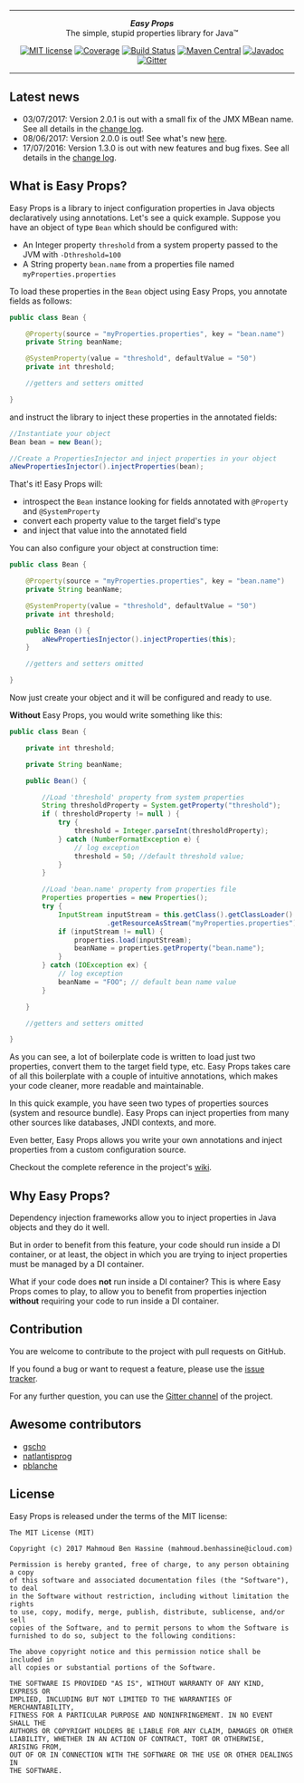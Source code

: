 ***

<div align="center">
    <b><em>Easy Props</em></b><br>
    The simple, stupid properties library for Java&trade;
</div>

<div align="center">

[![MIT license](http://img.shields.io/badge/license-MIT-brightgreen.svg?style=flat)](http://opensource.org/licenses/MIT)
[![Coverage](https://coveralls.io/repos/j-easy/easy-props/badge.svg?style=flat&branch=master&service=github)](https://coveralls.io/github/j-easy/easy-props?branch=master)
[![Build Status](https://travis-ci.org/j-easy/easy-props.svg?branch=master)](https://travis-ci.org/j-easy/easy-props)
[![Maven Central](https://maven-badges.herokuapp.com/maven-central/org.jeasy/easy-props/badge.svg?style=flat)](http://search.maven.org/#artifactdetails|org.jeasy|easy-props|2.0.0|)
[![Javadoc](https://javadoc-emblem.rhcloud.com/doc/org.jeasy/easy-props/badge.svg)](http://www.javadoc.io/doc/org.jeasy/easy-props)
[![Gitter](https://badges.gitter.im/Join%20Chat.svg)](https://gitter.im/j-easy/easy-props)

</div>

***

## Latest news

* 03/07/2017: Version 2.0.1 is out with a small fix of the JMX MBean name. See all details in the [change log](https://github.com/j-easy/easy-props/releases).
* 08/06/2017: Version 2.0.0 is out! See what's new [here](https://github.com/j-easy/easy-props/releases).
* 17/07/2016: Version 1.3.0 is out with new features and bug fixes. See all details in the [change log](https://github.com/j-easy/easy-props/releases).

## What is Easy Props?

Easy Props is a library to inject configuration properties in Java objects declaratively using annotations.
Let's see a quick example. Suppose you have an object of type `Bean` which should be configured with:

* An Integer property `threshold` from a system property passed to the JVM with `-Dthreshold=100`
* A String property `bean.name` from a properties file named `myProperties.properties`

To load these properties in the `Bean` object using Easy Props, you annotate fields as follows:

```java
public class Bean {

    @Property(source = "myProperties.properties", key = "bean.name")
    private String beanName;

    @SystemProperty(value = "threshold", defaultValue = "50")
    private int threshold;

    //getters and setters omitted

}
```

and instruct the library to inject these properties in the annotated fields:

```java
//Instantiate your object
Bean bean = new Bean();

//Create a PropertiesInjector and inject properties in your object
aNewPropertiesInjector().injectProperties(bean);
```

That's it! Easy Props will:

* introspect the `Bean` instance looking for fields annotated with `@Property` and `@SystemProperty`
* convert each property value to the target field's type
* and inject that value into the annotated field

You can also configure your object at construction time:

```java
public class Bean {

    @Property(source = "myProperties.properties", key = "bean.name")
    private String beanName;

    @SystemProperty(value = "threshold", defaultValue = "50")
    private int threshold;

    public Bean () {
        aNewPropertiesInjector().injectProperties(this);
    }

    //getters and setters omitted

}
```

Now just create your object and it will be configured and ready to use.

**Without** Easy Props, you would write something like this:

```java
public class Bean {

    private int threshold;

    private String beanName;

    public Bean() {

        //Load 'threshold' property from system properties
        String thresholdProperty = System.getProperty("threshold");
        if ( thresholdProperty != null ) {
            try {
                threshold = Integer.parseInt(thresholdProperty);
            } catch (NumberFormatException e) {
                // log exception
                threshold = 50; //default threshold value;
            }
        }

        //Load 'bean.name' property from properties file
        Properties properties = new Properties();
        try {
            InputStream inputStream = this.getClass().getClassLoader()
                        .getResourceAsStream("myProperties.properties");
            if (inputStream != null) {
                properties.load(inputStream);
                beanName = properties.getProperty("bean.name");
            }
        } catch (IOException ex) {
            // log exception
            beanName = "FOO"; // default bean name value
        }

    }

    //getters and setters omitted

}
```

As you can see, a lot of boilerplate code is written to load just two properties, convert them to the target field type, etc.
Easy Props takes care of all this boilerplate with a couple of intuitive annotations, which makes your code cleaner, more readable and maintainable.

In this quick example, you have seen two types of properties sources (system and resource bundle).
Easy Props can inject properties from many other sources like databases, JNDI contexts, and more.

Even better, Easy Props allows you write your own annotations and inject properties from a custom configuration source.

Checkout the complete reference in the project's [wiki](https://github.com/j-easy/easy-props/wiki).

## Why Easy Props?

Dependency injection frameworks allow you to inject properties in Java objects and they do it well.

But in order to benefit from this feature, your code should run inside a DI container, or at least, the object in which you are trying to inject properties must be managed by a DI container.

What if your code does **not** run inside a DI container? This is where Easy Props comes to play, to allow you to benefit from properties injection **without** requiring your code to run inside a DI container.

## Contribution

You are welcome to contribute to the project with pull requests on GitHub.

If you found a bug or want to request a feature, please use the [issue tracker](https://github.com/j-easy/easy-props/issues).

For any further question, you can use the [Gitter channel](https://gitter.im/j-easy/easy-props) of the project.

## Awesome contributors

* [gscho](https://github.com/gscho)
* [natlantisprog](https://github.com/natlantisprog)
* [pblanche](https://github.com/pblanche)

## License

Easy Props is released under the terms of the MIT license:

```
The MIT License (MIT)

Copyright (c) 2017 Mahmoud Ben Hassine (mahmoud.benhassine@icloud.com)

Permission is hereby granted, free of charge, to any person obtaining a copy
of this software and associated documentation files (the "Software"), to deal
in the Software without restriction, including without limitation the rights
to use, copy, modify, merge, publish, distribute, sublicense, and/or sell
copies of the Software, and to permit persons to whom the Software is
furnished to do so, subject to the following conditions:

The above copyright notice and this permission notice shall be included in
all copies or substantial portions of the Software.

THE SOFTWARE IS PROVIDED "AS IS", WITHOUT WARRANTY OF ANY KIND, EXPRESS OR
IMPLIED, INCLUDING BUT NOT LIMITED TO THE WARRANTIES OF MERCHANTABILITY,
FITNESS FOR A PARTICULAR PURPOSE AND NONINFRINGEMENT. IN NO EVENT SHALL THE
AUTHORS OR COPYRIGHT HOLDERS BE LIABLE FOR ANY CLAIM, DAMAGES OR OTHER
LIABILITY, WHETHER IN AN ACTION OF CONTRACT, TORT OR OTHERWISE, ARISING FROM,
OUT OF OR IN CONNECTION WITH THE SOFTWARE OR THE USE OR OTHER DEALINGS IN
THE SOFTWARE.
```

